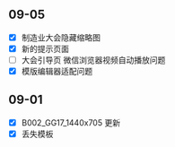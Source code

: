 ## 09-05

- [x] 制造业大会隐藏缩略图
- [x] 新的提示页面
- [ ] 大会引导页 微信浏览器视频自动播放问题
- [x] 模版编辑器适配问题
## 09-01

- [x] B002_GG17_1440x705 更新
- [x] 丢失模板